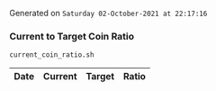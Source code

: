 Generated on `Saturday 02-October-2021 at 22:17:16`

### Current to Target Coin Ratio
`current_coin_ratio.sh`

Date|Current|Target|Ratio
---|---|---|---
